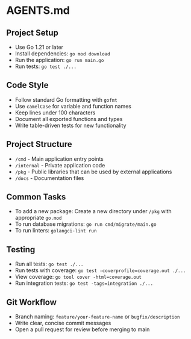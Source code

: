 # AGENTS.md

## Project Setup
- Use Go 1.21 or later
- Install dependencies: `go mod download`
- Run the application: `go run main.go`
- Run tests: `go test ./...`

## Code Style
- Follow standard Go formatting with `gofmt`
- Use `camelCase` for variable and function names
- Keep lines under 100 characters
- Document all exported functions and types
- Write table-driven tests for new functionality

## Project Structure
- `/cmd` - Main application entry points
- `/internal` - Private application code
- `/pkg` - Public libraries that can be used by external applications
- `/docs` - Documentation files

## Common Tasks
- To add a new package: Create a new directory under `/pkg` with appropriate `go.mod`
- To run database migrations: `go run cmd/migrate/main.go`
- To run linters: `golangci-lint run`

## Testing
- Run all tests: `go test ./...`
- Run tests with coverage: `go test -coverprofile=coverage.out ./...`
- View coverage: `go tool cover -html=coverage.out`
- Run integration tests: `go test -tags=integration ./...`

## Git Workflow
- Branch naming: `feature/your-feature-name` or `bugfix/description`
- Write clear, concise commit messages
- Open a pull request for review before merging to main
